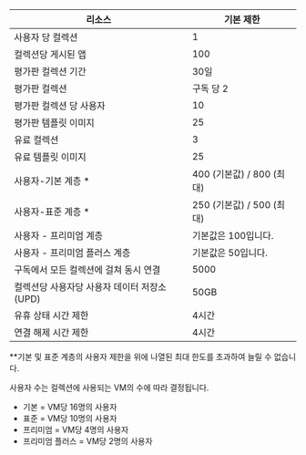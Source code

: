 
| 리소스 | 기본 제한 |
| --- | --- |
| 사용자 당 컬렉션 |1 |
| 컬렉션당 게시된 앱 |100 |
| 평가판 컬렉션 기간 |30일 |
| 평가판 컬렉션 |구독 당 2 |
| 평가판 컬렉션 당 사용자 |10 |
| 평가판 템플릿 이미지 |25 |
| 유료 컬렉션 |3 |
| 유료 템플릿 이미지 |25 |
| 사용자-기본 계층 * |400 (기본값) / 800 (최대) |
| 사용자-표준 계층 * |250 (기본값) / 500 (최대) |
| 사용자 - 프리미엄 계층 |기본값은 100입니다. |
| 사용자 - 프리미엄 플러스 계층 |기본값은 50입니다. |
| 구독에서 모든 컬렉션에 걸쳐 동시 연결 |5000 |
| 컬렉션당 사용자당 사용자 데이터 저장소(UPD) |50GB |
| 유휴 상태 시간 제한 |4시간 |
| 연결 해제 시간 제한 |4시간 |

**기본 및 표준 계층의 사용자 제한을 위에 나열된 최대 한도를 초과하여 늘릴 수 없습니다.

사용자 수는 컬렉션에 사용되는 VM의 수에 따라 결정됩니다.

* 기본 = VM당 16명의 사용자
* 표준 = VM당 10명의 사용자
* 프리미엄 = VM당 4명의 사용자
* 프리미엄 플러스 = VM당 2명의 사용자

